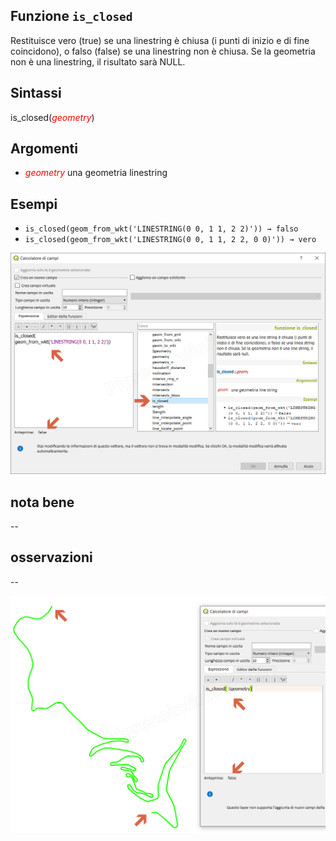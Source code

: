 ## Funzione `is_closed`

Restituisce vero (true) se una linestring è chiusa (i punti di inizio e di fine coincidono), o falso (false) se una linestring non è chiusa. Se la geometria non è una linestring, il risultato sarà NULL.

## Sintassi

is_closed(<span style="color:red;">_geometry_</span>)

## Argomenti

* <span style="color:red;">_geometry_</span> una geometria linestring

## Esempi

* `is_closed(geom_from_wkt('LINESTRING(0 0, 1 1, 2 2)')) → falso`
* `is_closed(geom_from_wkt('LINESTRING(0 0, 1 1, 2 2, 0 0)')) → vero`

![](/img/geometria/is_closed/is_closed1.png)

## nota bene

--

## osservazioni

--

![](/img/geometria/is_closed/is_closed2.png) 